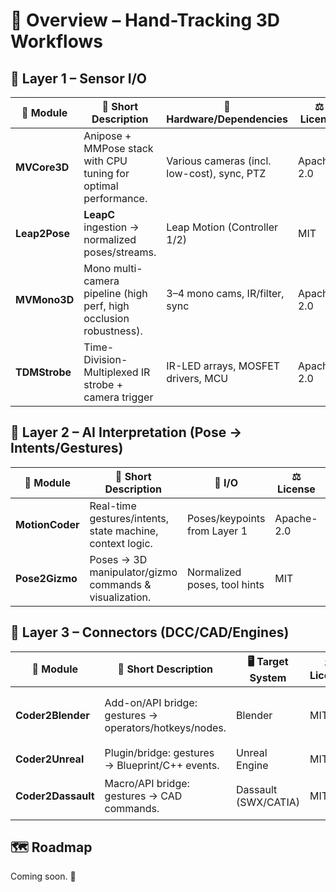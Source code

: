 # 🔭 Overview – Hand-Tracking 3D Workflows

## 🎥 Layer 1 – Sensor I/O

| 🧩 **Module**       | 📝 **Short Description**                                          | 🔌 **Hardware/Dependencies**               | ⚖️ **License** | ⚠️ **Notes** | 🚦 **Status**            | 🔗 **Link**                                                                |
| ------------------- | ------------------------------------------------------------------ | ------------------------------------------- | -------------- | ------------ | ------------------------- | -------------------------------------------------------------------------- |
| **MVCore3D**        | Anipose + MMPose stack with CPU tuning for optimal performance.    | Various cameras (incl. low-cost), sync, PTZ | Apache-2.0     | —            | 🟡 Planned                | [MVCore3D](https://github.com/xtanai/mvcore3d)   |
| **Leap2Pose**       | **LeapC** ingestion → normalized poses/streams.                    | Leap Motion (Controller 1/2)                | MIT            | —            | 🟢 Active                 | [Leap2Pose](https://github.com/xtanai/leap2pose) |
| **MVMono3D**        | Mono multi-camera pipeline (high perf, high occlusion robustness). | 3–4 mono cams, IR/filter, sync              | Apache-2.0     | —            | 🟠 Targeted for next year | [MVMono3D](https://github.com/xtanai/mvmono3d)   |
| **TDMStrobe**       | Time-Division-Multiplexed IR strobe + camera trigger               | IR-LED arrays, MOSFET drivers, MCU          | Apache-2.0     | —            | 🟡 Planned                | [TDMStrobe](https://github.com/xtanai/tdmstrobe)   |

## 🧠 Layer 2 – AI Interpretation (Pose → Intents/Gestures)

| 🧩 **Module**        | 📝 **Short Description**                                 | 🔁 **I/O**                  | ⚖️ **License** | ⚠️ **Notes** | 🚦 **Status**  | 🔗 **Link**                                                                   |
| -------------------- | --------------------------------------------------------- | ---------------------------- | -------------- | ------------ | -------------- | ------------------------------------------------------------------------------ |
| **MotionCoder**      | Real-time gestures/intents, state machine, context logic. | Poses/keypoints from Layer 1 | Apache-2.0     | —            | 🟡 In progress | [MotionCoder](https://github.com/xtanai/motioncoder) |
| **Pose2Gizmo**       | Poses → 3D manipulator/gizmo commands & visualization.    | Normalized poses, tool hints | MIT            | —            | 🟡 Planned     | [Pose2Gizmo](https://github.com/xtanai/pose2gizmo)   |

## 🔗 Layer 3 – Connectors (DCC/CAD/Engines)

| 🧩 **Module**           | 📝 **Short Description**                               | 🖥️ **Target System** | ⚖️ **License** | ⚠️ **Notes** | 🚦 **Status**                 | 🔗 **Link**                                                                         |
| ------------------------ | ------------------------------------------------------ | --------------------- | -------------- | ------------ | ----------------------------- | ------------------------------------------------------------------------------------ |
| **Coder2Blender**        | Add-on/API bridge: gestures → operators/hotkeys/nodes. | Blender               | MIT            | —            | 🟡 Research (API exploration) | [Coder2Blender](https://github.com/xtanai/coder2blender)   |
| **Coder2Unreal**         | Plugin/bridge: gestures → Blueprint/C++ events.        | Unreal Engine         | MIT            | —            | 🟡 Planned                    | [Coder2Unreal](https://github.com/xtanai/coder2unreal)     |
| **Coder2Dassault**       | Macro/API bridge: gestures → CAD commands.             | Dassault (SWX/CATIA)  | MIT            | —            | 🟠 Targeted for next year     | [Coder2Dassault](https://github.com/xtanai/coder2dassault) |

## 🗺️ Roadmap

Coming soon. 🚀
